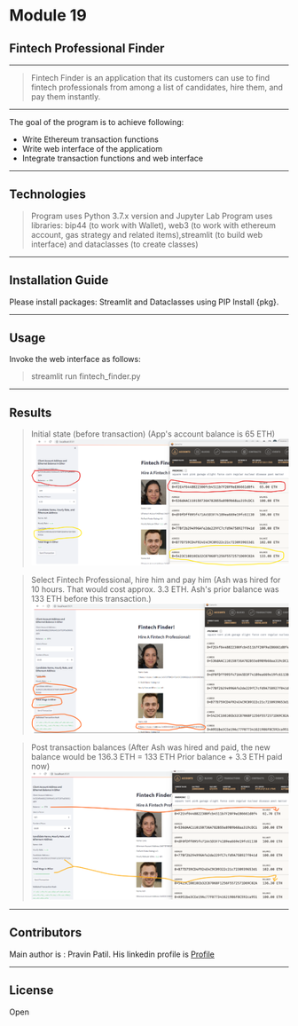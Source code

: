 # Module 19
## Fintech Professional Finder

 
---
> Fintech Finder is an application that its customers can use to find fintech professionals from among a list of candidates, hire them, and pay them instantly.
---

The goal of the program is to achieve following:
* Write Ethereum transaction functions
* Write web interface of the applicatiom
* Integrate transaction functions and web interface

---

## Technologies

> Program uses Python 3.7.x version and Jupyter Lab
> Program uses libraries: bip44 (to work with Wallet), web3 (to work with ethereum account, gas strategy and related items),streamlit (to build web interface) and dataclasses (to create classes)

---

## Installation Guide 

Please install packages: Streamlit and Dataclasses using PIP Install {pkg}.

---

## Usage

Invoke the web interface as follows:

> streamlit run fintech_finder.py

---

## Results

> Initial state (before transaction)
(App's account balance is 65 ETH)
![app](Images/prior_balances.png)

> Select Fintech Professional, hire him and pay him
(Ash was hired for 10 hours. That would cost approx. 3.3 ETH. Ash's prior balance was 133 ETH before this transaction.)
![app](Images/transaction.png)

> Post transaction balances
(After Ash was hired and paid, the new balance would be 136.3 ETH = 133 ETH Prior balance + 3.3 ETH paid now)
![app](Images/new_balances.png)


---

## Contributors

Main author is : Pravin Patil. His linkedin profile is [Profile](https://www.linkedin.com/in/pravin-patil-5880301)

---

## License

Open
